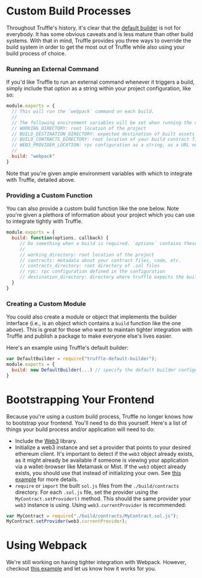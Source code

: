 # Custom Build Processes

Throughout Truffle's history, it's clear that the [default builder](/getting_started/build) is not for everybody. It has some obvious caveats and is less mature than other build systems. With that in mind, Truffle provides you three ways to override the build system in order to get the most out of Truffle while also using your build process of choice.

### Running an External Command

If you'd like Truffle to run an external command whenever it triggers a build, simply include that option as a string within your project configuration, like so:

```javascript
module.exports = {
  // This will run the `webpack` command on each build.
  //
  // The following environment variables will be set when running the command:
  // WORKING_DIRECTORY: root location of the project
  // BUILD_DESTINATION_DIRECTORY: expected destination of built assets (important for `truffle serve`)
  // BUILD_CONTRACTS_DIRECTORY: root location of your build contract files (.sol.js)  
  // WEB3_PROVIDER_LOCATION: rpc configuration as a string, as a URL needed for web3's http provider.
  //
  build: "webpack"
}
```

Note that you're given ample environment variables with which to integrate with Truffle, detailed above.

### Providing a Custom Function

You can also provide a custom build function like the one below. Note you're given a plethora of information about your project which you can use to integrate tightly with Truffle.

```javascript
module.exports = {
  build: function(options, callback) {
     // Do something when a build is required. `options` contains these values:
     //
     // working_directory: root location of the project
     // contracts: metadata about your contract files, code, etc.
     // contracts_directory: root directory of .sol files
     // rpc: rpc configuration defined in the configuration
     // destination_directory: directory where truffle expects the built assets (important for `truffle serve`)
  }
}
```

### Creating a Custom Module

You could also create a module or object that implements the builder interface (i.e., is an object which contains a `build` function like the one above). This is great for those who want to maintain tighter integration with Truffle and publish a package to make everyone else's lives easier.

Here's an example using Truffle's default builder:

```javascript
var DefaultBuilder = require("truffle-default-builder");
module.exports = {
  build: new DefaultBuilder(...) // specify the default builder configuration here.
}
```

# Bootstrapping Your Frontend

Because you're using a custom build process, Truffle no longer knows how to bootstrap your frontend. You'll need to do this yourself. Here's a list of things your build process and/or application will need to do:

* Include the [Web3](https://github.com/ethereum/web3.js) library.
* Initialize a web3 instance and set a provider that points to your desired ethereum client. It's important to detect if the `web3` object already exists, as it might already be available if someone is viewing your application via a wallet-browser like Metamask or Mist. If the `web3` object already exists, you should use that instead of initializing your own. See [this example](https://github.com/ethereum/mist/releases/tag/0.3.6) for more details.
* `require` or `import` the built `sol.js` files from the `./build/contracts` directory. For each `.sol.js` file, set the provider using the `MyContract.setProvider()` method. This should the same provider your `web3` instance is using. Using `web3.currentProvider` is recommended:

```javascript
var MyContract = require("./build/contracts/MyContract.sol.js");
MyContract.setProvider(web3.currentProvider);
```


# Using Webpack

We're still working on having tighter integration with Webpack. However, checkout [this example](https://github.com/ConsenSys/truffle/wiki/Using-Truffle-and-Webpack-(beta)) and let us know how it works for you.

<script>
  (function(i,s,o,g,r,a,m){i['GoogleAnalyticsObject']=r;i[r]=i[r]||function(){
  (i[r].q=i[r].q||[]).push(arguments)},i[r].l=1*new Date();a=s.createElement(o),
  m=s.getElementsByTagName(o)[0];a.async=1;a.src=g;m.parentNode.insertBefore(a,m)
  })(window,document,'script','https://www.google-analytics.com/analytics.js','ga');

  ga('create', 'UA-83874933-1', 'auto');
  ga('send', 'pageview');
</script>

